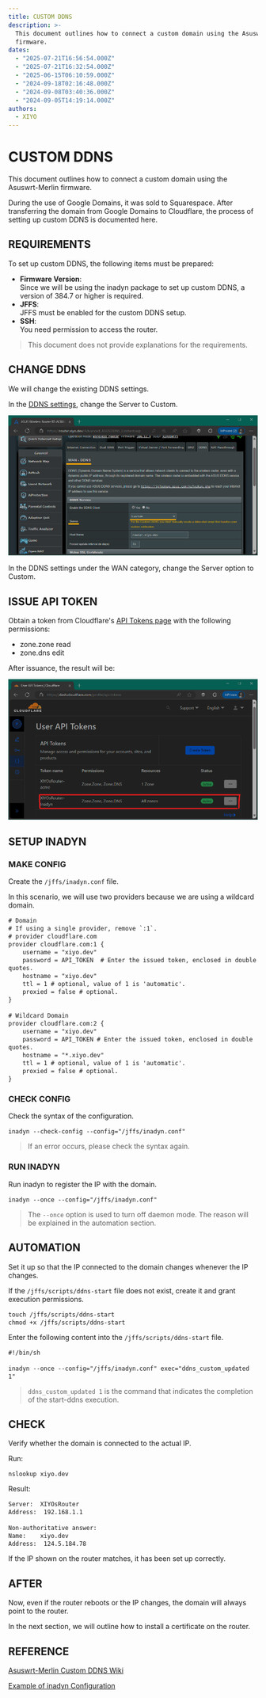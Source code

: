 ```yaml
---
title: CUSTOM DDNS
description: >-
  This document outlines how to connect a custom domain using the Asuswrt-Merlin
  firmware.
dates:
  - "2025-07-21T16:56:54.000Z"
  - "2025-07-21T16:32:54.000Z"
  - "2025-06-15T06:10:59.000Z"
  - "2024-09-18T02:16:48.000Z"
  - "2024-09-08T03:40:36.000Z"
  - "2024-09-05T14:19:14.000Z"
authors:
  - XIYO
---
```

# CUSTOM DDNS

This document outlines how to connect a custom domain using the Asuswrt-Merlin firmware.

During the use of Google Domains, it was sold to Squarespace. After transferring the domain from Google Domains to Cloudflare, the process of setting up custom DDNS is documented here.

## REQUIREMENTS

To set up custom DDNS, the following items must be prepared:

- **Firmware Version**: \
  Since we will be using the inadyn package to set up custom DDNS, a version of 384.7 or higher is required.
- **JFFS**: \
  JFFS must be enabled for the custom DDNS setup.
- **SSH**: \
  You need permission to access the router.

> This document does not provide explanations for the requirements.

## CHANGE DDNS

We will change the existing DDNS settings.

In the [DDNS settings](https://router.xiyo.dev/Advanced_ASUSDDNS_Content.asp), change the Server to Custom.

![Change DDNS Options](./assets/custom-ddns-20240918105845255.png)

In the DDNS settings under the WAN category, change the Server option to Custom.

## ISSUE API TOKEN

Obtain a token from Cloudflare's [API Tokens page](https://dash.cloudflare.com/profile/api-tokens) with the following permissions:

- zone.zone read
- zone.dns edit

After issuance, the result will be:

![Token Issuance Result](./assets/custom-ddns-20240918105908541.png)

## SETUP INADYN

### MAKE CONFIG

Create the `/jffs/inadyn.conf` file.

In this scenario, we will use two providers because we are using a wildcard domain.

```shell
# Domain
# If using a single provider, remove `:1`.
# provider cloudflare.com
provider cloudflare.com:1 {
    username = "xiyo.dev"
    password = API_TOKEN  # Enter the issued token, enclosed in double quotes.
    hostname = "xiyo.dev"
    ttl = 1 # optional, value of 1 is 'automatic'.
    proxied = false # optional.
}

# Wildcard Domain
provider cloudflare.com:2 {
    username = "xiyo.dev"
    password = API_TOKEN # Enter the issued token, enclosed in double quotes.
    hostname = "*.xiyo.dev"
    ttl = 1 # optional, value of 1 is 'automatic'.
    proxied = false # optional.
}
```

### CHECK CONFIG

Check the syntax of the configuration.

```shell
inadyn --check-config --config="/jffs/inadyn.conf"
```

> If an error occurs, please check the syntax again.

### RUN INADYN

Run inadyn to register the IP with the domain.

```shell
inadyn --once --config="/jffs/inadyn.conf"
```

> The `--once` option is used to turn off daemon mode. The reason will be explained in the automation section.

## AUTOMATION

Set it up so that the IP connected to the domain changes whenever the IP changes.

If the `/jffs/scripts/ddns-start` file does not exist, create it and grant execution permissions.

```shell
touch /jffs/scripts/ddns-start
chmod +x /jffs/scripts/ddns-start
```

Enter the following content into the `/jffs/scripts/ddns-start` file.

```shell
#!/bin/sh

inadyn --once --config="/jffs/inadyn.conf" exec="ddns_custom_updated 1"
```

> `ddns_custom_updated 1` is the command that indicates the completion of the start-ddns execution.

## CHECK

Verify whether the domain is connected to the actual IP.

Run:

```shell
nslookup xiyo.dev
```

Result:

```text
Server:  XIYOsRouter
Address:  192.168.1.1

Non-authoritative answer:
Name:    xiyo.dev
Address:  124.5.184.78
```

If the IP shown on the router matches, it has been set up correctly.

## AFTER

Now, even if the router reboots or the IP changes, the domain will always point to the router.

In the next section, we will outline how to install a certificate on the router.

## REFERENCE

[Asuswrt-Merlin Custom DDNS Wiki](https://github.com/RMerl/asuswrt-merlin.ng/wiki/DDNS-services)

[Example of inadyn Configuration](https://github.com/troglobit/inadyn#example)

